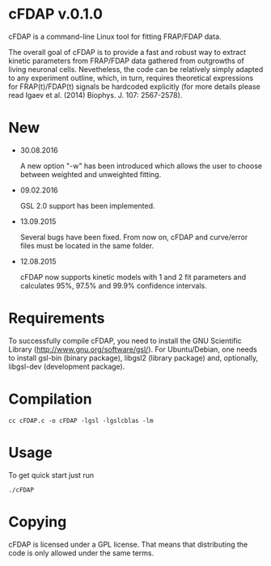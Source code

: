 cFDAP v.0.1.0
=============

 cFDAP is a command-line Linux tool for fitting FRAP/FDAP data.

 The overall goal of cFDAP is to provide a fast and robust way to extract
kinetic parameters from FRAP/FDAP data gathered from outgrowths of living
neuronal cells. Nevetheless, the code can be relatively simply adapted to any
experiment outline, which, in turn, requires theoretical expressions for
FRAP(t)/FDAP(t) signals be hardcoded explicitly (for more details please
read Igaev et al. (2014) Biophys. J. 107: 2567-2578).

New
===

 * 30.08.2016

    A new option "-w" has been introduced which allows the user to choose
    between weighted and unweighted fitting.

 * 09.02.2016

    GSL 2.0 support has been implemented.

 * 13.09.2015

    Several bugs have been fixed. From now on, cFDAP and curve/error files
    must be located in the same folder.

 * 12.08.2015

    cFDAP now supports kinetic models with 1 and 2 fit parameters and
    calculates 95%, 97.5% and 99.9% confidence intervals.

Requirements
============

 To successfully compile cFDAP, you need to install the GNU Scientific Library
(http://www.gnu.org/software/gsl/). For Ubuntu/Debian, one needs to install gsl-bin
(binary package), libgsl2 (library package) and, optionally, libgsl-dev (development
package).

Compilation
===========

 ```
 cc cFDAP.c -o cFDAP -lgsl -lgslcblas -lm
 ```

Usage
=====

 To get quick start just run
 ```
 ./cFDAP
 ```

Copying
======

cFDAP is licensed under a GPL license. That means that distributing the code is only
allowed under the same terms. 

